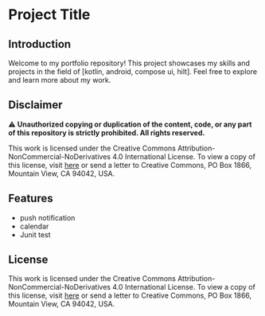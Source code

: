 # Project Title

## Introduction

Welcome to my portfolio repository! This project showcases my skills and projects in the field
of [kotlin, android, compose ui, hilt]. Feel free to explore and learn more about my work.

## Disclaimer

⚠️ **Unauthorized copying or duplication of the content, code, or any part of this repository is
strictly prohibited. All rights reserved.**

This work is licensed under the Creative Commons Attribution-NonCommercial-NoDerivatives 4.0
International License. To view a copy of this license,
visit [here](https://creativecommons.org/licenses/by-nc-nd/4.0/) or send a letter to Creative
Commons, PO Box 1866, Mountain View, CA 94042, USA.

## Features

- push notification
- calendar
- Junit test

## License

This work is licensed under the Creative Commons Attribution-NonCommercial-NoDerivatives 4.0
International License. To view a copy of this license,
visit [here](https://creativecommons.org/licenses/by-nc-nd/4.0/) or send a letter to Creative
Commons, PO Box 1866, Mountain View, CA 94042, USA.
